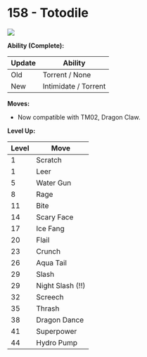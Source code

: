 # 158 - Totodile
![][158]

**Ability (Complete):**

Update | Ability
---    | ---
Old    | Torrent / None
New    | Intimidate / Torrent

**Moves:**

 - Now compatible with TM02, Dragon Claw.

**Level Up:**

Level | Move
---   | ---
  1   | Scratch
  1   | Leer
  5   | Water Gun
  8   | Rage
 11   | Bite
 14   | Scary Face
 17   | Ice Fang
 20   | Flail
 23   | Crunch
 26   | Aqua Tail
 29   | Slash
 29   | Night Slash (!!)
 32   | Screech
 35   | Thrash
 38   | Dragon Dance
 41   | Superpower
 44   | Hydro Pump



[158]: /img/pokemon/158.png
